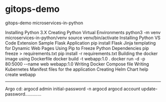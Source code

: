 # gitops-demo
gitops-demo
microservices-in-python

Installing Python 3.X
Creating Python Virtual Environments python3 -m venv microservices-in-python/venv source venv/bin/activate
Installing Python VS Code Extension
Sample Flask Application pip install Flask
Jinja templating for Dynamic Web Pages
Using Pip to Freeze Python Dependencies pip freeze > requirements.txt pip install -r requirements.txt
Building the docker image using Dockerfile docker build -t webapp:1.0 . docker run -d -p 80:5000 --name web webapp:1.0
Writing Docker Compose file
Writing Kubernetes Manifest files for the application
Creating Helm Chart help create webapp



----
Argo cd:
argocd admin initial-password -n argocd
argocd account update-password.............
